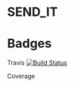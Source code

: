 # SEND_IT

# Badges

Travis   [![Build Status](https://travis-ci.org/akram256/SEND_IT.svg?branch=post_an_order)](https://travis-ci.org/akram256/SEND_IT)

Coverage    


